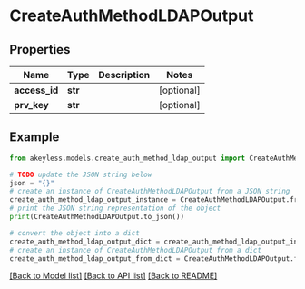 # CreateAuthMethodLDAPOutput


## Properties

Name | Type | Description | Notes
------------ | ------------- | ------------- | -------------
**access_id** | **str** |  | [optional] 
**prv_key** | **str** |  | [optional] 

## Example

```python
from akeyless.models.create_auth_method_ldap_output import CreateAuthMethodLDAPOutput

# TODO update the JSON string below
json = "{}"
# create an instance of CreateAuthMethodLDAPOutput from a JSON string
create_auth_method_ldap_output_instance = CreateAuthMethodLDAPOutput.from_json(json)
# print the JSON string representation of the object
print(CreateAuthMethodLDAPOutput.to_json())

# convert the object into a dict
create_auth_method_ldap_output_dict = create_auth_method_ldap_output_instance.to_dict()
# create an instance of CreateAuthMethodLDAPOutput from a dict
create_auth_method_ldap_output_from_dict = CreateAuthMethodLDAPOutput.from_dict(create_auth_method_ldap_output_dict)
```
[[Back to Model list]](../README.md#documentation-for-models) [[Back to API list]](../README.md#documentation-for-api-endpoints) [[Back to README]](../README.md)


